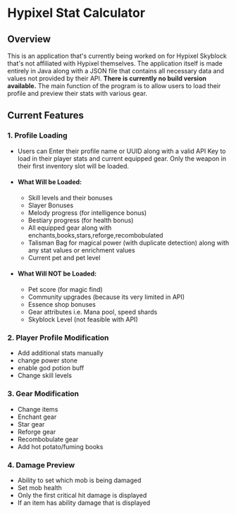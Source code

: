 # Hypixel Stat Calculator

## Overview
This is an application that's currently being worked on for Hypixel Skyblock that's not affiliated with Hypixel themselves.  The application itself is made entirely in Java
along with a JSON file that contains all necessary data and values not provided by their API.  **There is currently no build version available.**
The main function of the program is to allow users to load their profile and preview their stats with various gear.

## Current Features
### 1. Profile Loading
- Users can Enter their profile name or UUID along with a valid API Key to load in their player stats and current equipped gear. Only the weapon in their first inventory slot will be loaded.
- #### What Will be Loaded:
    - Skill levels and their bonuses
    - Slayer Bonuses
    - Melody progress (for intelligence bonus)
    - Bestiary progress (for health bonus)
    - All equipped gear along with enchants,books,stars,reforge,recombobulated
    - Talisman Bag for magical power (with duplicate detection) along with any stat values or enrichment values
    - Current pet and pet level
- #### What Will NOT be Loaded:
    - Pet score (for magic find)
    - Community upgrades (because its very limited in API)
    - Essence shop bonuses
    - Gear attributes i.e. Mana pool, speed shards
    - Skyblock Level (not feasible with API)

### 2. Player Profile Modification
- Add additional stats manually
- change power stone
- enable god potion buff
- Change skill levels
### 3. Gear Modification
- Change items
- Enchant gear
- Star gear
- Reforge gear
- Recombobulate gear
- Add hot potato/fuming books

### 4. Damage Preview
- Ability to set which mob is being damaged
- Set mob health
- Only the first critical hit damage is displayed
- If an item has ability damage that is displayed
